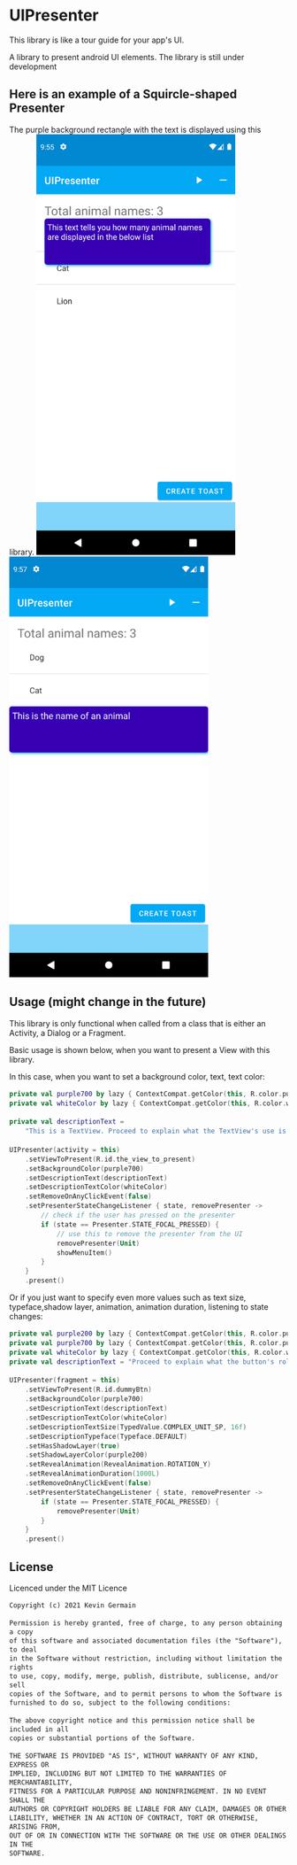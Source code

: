 # UIPresenter

This library is like a tour guide for your app's UI.

A library to present android UI elements. The library is still under development

## Here is an example of a Squircle-shaped Presenter

The purple background rectangle with the text is displayed using this library.
<img src="/screenshots/device-2021-12-08-095612.png" alt="A Squircle-shaped Presenter View" width="360" />
<img src="/screenshots/device-2021-12-08-095720.png" alt="A Squircle-shaped Presenter View" width="360" />

## Usage (might change in the future)

This library is only functional when called from a class that is either an Activity, a Dialog or a
Fragment.

Basic usage is shown below, when you want to present a View with this library.

In this case, when you want to set a background color, text, text color:

```kotlin
private val purple700 by lazy { ContextCompat.getColor(this, R.color.purple_700) }
private val whiteColor by lazy { ContextCompat.getColor(this, R.color.white) }

private val descriptionText =
    "This is a TextView. Proceed to explain what the TextView's use is in your UI"

UIPresenter(activity = this)
    .setViewToPresent(R.id.the_view_to_present)
    .setBackgroundColor(purple700)
    .setDescriptionText(descriptionText)
    .setDescriptionTextColor(whiteColor)
    .setRemoveOnAnyClickEvent(false)
    .setPresenterStateChangeListener { state, removePresenter ->
        // check if the user has pressed on the presenter
        if (state == Presenter.STATE_FOCAL_PRESSED) {
            // use this to remove the presenter from the UI
            removePresenter(Unit)
            showMenuItem()
        }
    }
    .present()
```

Or if you just want to specify even more values such as text size, typeface,shadow layer, animation,
animation duration, listening to state changes:

```kotlin
private val purple200 by lazy { ContextCompat.getColor(this, R.color.purple_200) }
private val purple700 by lazy { ContextCompat.getColor(this, R.color.purple_700) }
private val whiteColor by lazy { ContextCompat.getColor(this, R.color.white) }
private val descriptionText = "Proceed to explain what the button's role is"

UIPresenter(fragment = this)
    .setViewToPresent(R.id.dummyBtn)
    .setBackgroundColor(purple700)
    .setDescriptionText(descriptionText)
    .setDescriptionTextColor(whiteColor)
    .setDescriptionTextSize(TypedValue.COMPLEX_UNIT_SP, 16f)
    .setDescriptionTypeface(Typeface.DEFAULT)
    .setHasShadowLayer(true)
    .setShadowLayerColor(purple200)
    .setRevealAnimation(RevealAnimation.ROTATION_Y)
    .setRevealAnimationDuration(1000L)
    .setRemoveOnAnyClickEvent(false)
    .setPresenterStateChangeListener { state, removePresenter ->
        if (state == Presenter.STATE_FOCAL_PRESSED) {
            removePresenter(Unit)
        }
    }
    .present()
```

## License

Licenced under the MIT Licence

```
Copyright (c) 2021 Kevin Germain

Permission is hereby granted, free of charge, to any person obtaining a copy
of this software and associated documentation files (the "Software"), to deal
in the Software without restriction, including without limitation the rights
to use, copy, modify, merge, publish, distribute, sublicense, and/or sell
copies of the Software, and to permit persons to whom the Software is
furnished to do so, subject to the following conditions:

The above copyright notice and this permission notice shall be included in all
copies or substantial portions of the Software.

THE SOFTWARE IS PROVIDED "AS IS", WITHOUT WARRANTY OF ANY KIND, EXPRESS OR
IMPLIED, INCLUDING BUT NOT LIMITED TO THE WARRANTIES OF MERCHANTABILITY,
FITNESS FOR A PARTICULAR PURPOSE AND NONINFRINGEMENT. IN NO EVENT SHALL THE
AUTHORS OR COPYRIGHT HOLDERS BE LIABLE FOR ANY CLAIM, DAMAGES OR OTHER
LIABILITY, WHETHER IN AN ACTION OF CONTRACT, TORT OR OTHERWISE, ARISING FROM,
OUT OF OR IN CONNECTION WITH THE SOFTWARE OR THE USE OR OTHER DEALINGS IN THE
SOFTWARE.
```
